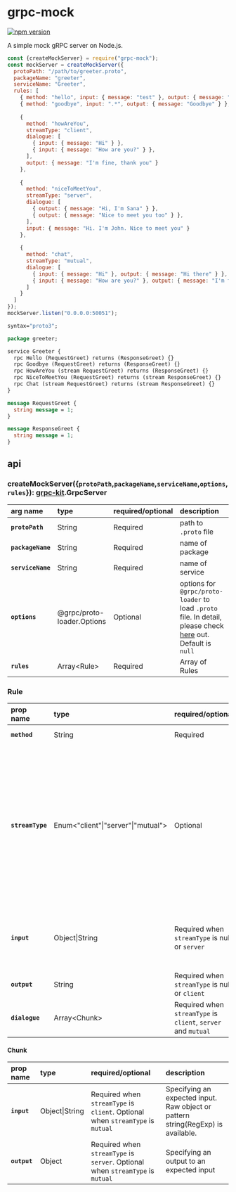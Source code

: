# grpc-mock
[![npm version](https://badge.fury.io/js/grpc-mock.svg)](https://badge.fury.io/js/grpc-mock)

A simple mock gRPC server on Node.js.

```js
const {createMockServer} = require("grpc-mock");
const mockServer = createMockServer({
  protoPath: "/path/to/greeter.proto",
  packageName: "greeter",
  serviceName: "Greeter",
  rules: [
    { method: "hello", input: { message: "test" }, output: { message: "Hello" } },
    { method: "goodbye", input: ".*", output: { message: "Goodbye" } },
    
    {
      method: "howAreYou",
      streamType: "client",
      dialogue: [
        { input: { message: "Hi" } },
        { input: { message: "How are you?" } },
      ],
      output: { message: "I'm fine, thank you" }
    },
    
    {
      method: "niceToMeetYou",
      streamType: "server",
      dialogue: [
        { output: { message: "Hi, I'm Sana" } },
        { output: { message: "Nice to meet you too" } },
      ],
      input: { message: "Hi. I'm John. Nice to meet you" }
    },
    
    {
      method: "chat",
      streamType: "mutual",
      dialogue: [
        { input: { message: "Hi" }, output: { message: "Hi there" } },
        { input: { message: "How are you?" }, output: { message: "I'm fine, thank you." } },
      ]
    }
  ]
});
mockServer.listen("0.0.0.0:50051");
```

```proto
syntax="proto3";

package greeter;

service Greeter {
  rpc Hello (RequestGreet) returns (ResponseGreet) {}
  rpc Goodbye (RequestGreet) returns (ResponseGreet) {}
  rpc HowAreYou (stream RequestGreet) returns (ResponseGreet) {}
  rpc NiceToMeetYou (RequestGreet) returns (stream ResponseGreet) {}
  rpc Chat (stream RequestGreet) returns (stream ResponseGreet) {}
}

message RequestGreet {
  string message = 1;
}

message ResponseGreet {
  string message = 1;
}
```

## api
### createMockServer({`protoPath`,`packageName`,`serviceName`,`options`,`rules`}): [grpc-kit](https://github.com/YoshiyukiKato/grpc-kit).GrpcServer

|arg name|type|required/optional|description|
|:-------|:---|:----------------|:----------|
|**`protoPath`**|String|Required|path to `.proto` file|
|**`packageName`**|String|Required|name of package|
|**`serviceName`**|String|Required|name of service|
|**`options`**|@grpc/proto-loader.Options|Optional|options for `@grpc/proto-loader` to load `.proto` file. In detail, please check [here](https://github.com/grpc/grpc-node/blob/master/packages/proto-loader/README.md) out. Default is `null`|
|**`rules`**|Array\<Rule\>|Required|Array of Rules|

### Rule
|prop name|type|required/optional|description|
|:-------|:---|:----------------|:----------|
|**`method`**|String|Required|path to `.proto` file|
|**`streamType`**|Enum<"client"\|"server"\|"mutual">|Optional|Type of stream. Set `client` if only using client side stream, set `server` if only using server side stream, and set `mutual` if using both of client and server side stream. Set null/undefined if not using stream. Default is null|
|**`input`**|Object\|String|Required when `streamType` is null or `server`|Specifying an expected input. Raw object or pattern string(RegExp) is available|
|**`output`**|String|Required when `streamType` is null or `client`|Specifying an output to an expected input|
|**`dialogue`**|Array\<Chunk\>|Required when `streamType` is `client`, `server` and `mutual`|Array of Chunks|

#### Chunk
|prop name|type|required/optional|description|
|:-------|:---|:----------------|:----------|
|**`input`**|Object\|String|Required when `streamType` is `client`. Optional when `streamType` is `mutual`|Specifying an expected input. Raw object or pattern string(RegExp) is available.|
|**`output`**|Object|Required when `streamType` is `server`. Optional when `streamType` is `mutual`|Specifying an output to an expected input|